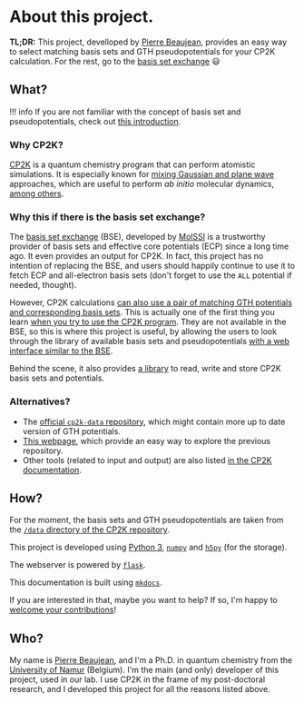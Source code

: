 # About this project.

**TL;DR:** This project, develloped by [Pierre Beaujean](https://pierrebeaujean.net/), provides an easy way to select matching basis sets and GTH pseudopotentials for your CP2K calculation.
For the rest, go to the [basis set exchange](https://www.basissetexchange.org/) 😃

## What?

!!! info
    If you are not familiar with the concept of basis set and pseudopotentials, check out [this introduction](users/basis_sets_and_pseudos.md).

### Why CP2K?

[CP2K](https://www.cp2k.org/) is a quantum chemistry program that can perform atomistic simulations.
It is especially known for [mixing Gaussian and plane wave](https://www.cp2k.org/quickstep#gpw) approaches, which are useful to perform *ab initio* molecular dynamics, [among others](https://www.cp2k.org/features).

### Why this if there is the basis set exchange?

The [basis set exchange](https://www.basissetexchange.org/) (BSE), developed by [MolSSI](https://molssi.org/) is a trustworthy provider of basis sets and effective core potentials (ECP) since a long time ago. 
It even provides an output for CP2K. 
In fact, this project has no intention of replacing the BSE, and users should happily continue to use it to fetch ECP and all-electron basis sets (don't forget to use the `ALL` potential if needed, thought).

However, CP2K calculations [can also use a pair of matching GTH potentials and corresponding basis sets](users/basis_sets_and_pseudos.md).
This is actually one of the first thing you learn [when you try to use the CP2K program](https://www.cp2k.org/howto).
They are not available in the BSE, so this is where this project is useful, by allowing the users to look through the library of available basis sets and pseudopotentials [with a web interface similar to the BSE](users/webserver.md).

Behind the scene, it also provides [a library](https://github.com/pierre-24/cp2k-basis/tree/master/cp2k_basis) to read, write and store CP2K basis sets and potentials.

### Alternatives?

+ The [official `cp2k-data` repository](https://github.com/cp2k/cp2k-data/), which might contain more up to date version of GTH potentials.
+ [This webpage](https://htmlpreview.github.io/?https://github.com/cp2k/cp2k-data/blob/master/potentials/Goedecker/index.html), which provide an easy way to explore the previous repository.
+ Other tools (related to input and output) are also listed [in the CP2K documentation](https://www.cp2k.org/tools).

## How?

For the moment, the basis sets and GTH pseudopotentials are taken from the [`/data` directory of the CP2K repository](https://github.com/cp2k/cp2k/tree/master/data).

This project is developed using [Python 3](https://python.org), [`numpy`](https://numpy.org/) and [`h5py`](https://www.h5py.org/) (for the storage).

The webserver is powered by [`flask`](https://flask.palletsprojects.com/).

This documentation is built using [`mkdocs`](https://www.mkdocs.org/).

If you are interested in that, maybe you want to help? If so, I'm happy to [welcome your contributions](developers/install.md#install-and-contribute)!

## Who?

My name is [Pierre Beaujean](https://pierrebeaujean.net), and I'm a Ph.D. in quantum chemistry from the [University of Namur](https://unamur.be) (Belgium).
I'm the main (and only) developer of this project, used in our lab.
I use CP2K in the frame of my post-doctoral research, and I developed this project for all the reasons listed above.